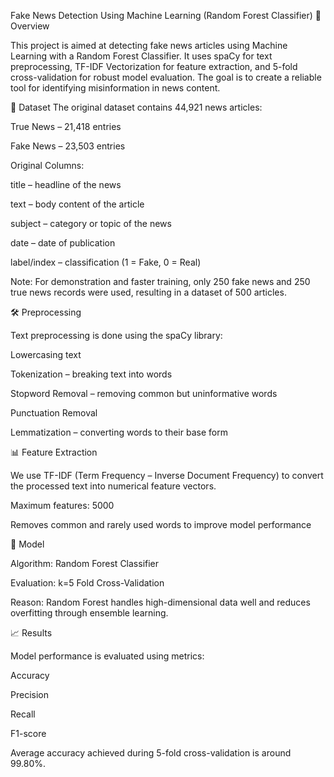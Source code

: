 Fake News Detection Using Machine Learning (Random Forest Classifier)
📌 Overview

This project is aimed at detecting fake news articles using Machine Learning with a Random Forest Classifier. It uses spaCy for text preprocessing, TF-IDF Vectorization for feature extraction, and 5-fold cross-validation for robust model evaluation. The goal is to create a reliable tool for identifying misinformation in news content.

📂 Dataset
The original dataset contains 44,921 news articles:

True News – 21,418 entries

Fake News – 23,503 entries

Original Columns:

title – headline of the news

text – body content of the article

subject – category or topic of the news

date – date of publication

label/index – classification (1 = Fake, 0 = Real)

Note: For demonstration and faster training, only 250 fake news and 250 true news records were used, resulting in a dataset of 500 articles.

🛠 Preprocessing

Text preprocessing is done using the spaCy library:

Lowercasing text

Tokenization – breaking text into words

Stopword Removal – removing common but uninformative words

Punctuation Removal

Lemmatization – converting words to their base form

📊 Feature Extraction

We use TF-IDF (Term Frequency – Inverse Document Frequency) to convert the processed text into numerical feature vectors.

Maximum features: 5000

Removes common and rarely used words to improve model performance

🤖 Model

Algorithm: Random Forest Classifier

Evaluation: k=5 Fold Cross-Validation

Reason: Random Forest handles high-dimensional data well and reduces overfitting through ensemble learning.

📈 Results

Model performance is evaluated using metrics:

Accuracy

Precision

Recall

F1-score

Average accuracy achieved during 5-fold cross-validation is around 99.80%.
